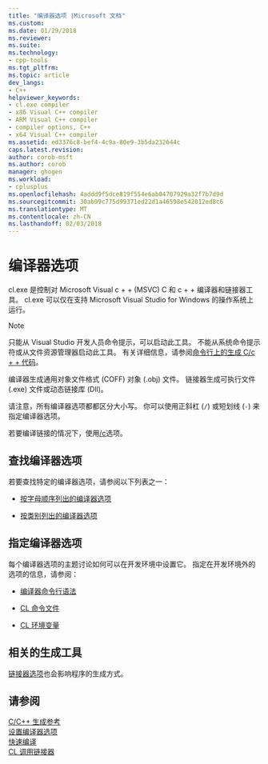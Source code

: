 ```yaml
---
title: "编译器选项 |Microsoft 文档"
ms.custom: 
ms.date: 01/29/2018
ms.reviewer: 
ms.suite: 
ms.technology:
- cpp-tools
ms.tgt_pltfrm: 
ms.topic: article
dev_langs:
- C++
helpviewer_keywords:
- cl.exe compiler
- x86 Visual C++ compiler
- ARM Visual C++ compiler
- compiler options, C++
- x64 Visual C++ compiler
ms.assetid: ed3376c8-bef4-4c9a-80e9-3b5da232644c
caps.latest.revision: 
author: corob-msft
ms.author: corob
manager: ghogen
ms.workload:
- cplusplus
ms.openlocfilehash: 4addd9f5dce819f554e6ab04707929a32f7b7d9d
ms.sourcegitcommit: 30ab99c775d99371ed22d1a46598e542012ed8c6
ms.translationtype: MT
ms.contentlocale: zh-CN
ms.lasthandoff: 02/03/2018
---
```

# <a name="compiler-options"></a>编译器选项

cl.exe 是控制对 Microsoft Visual c + + (MSVC) C 和 c + + 编译器和链接器工具。 cl.exe 可以仅在支持 Microsoft Visual Studio for Windows 的操作系统上运行。

> [!NOTE]  
> 只能从 Visual Studio 开发人员命令提示，可以启动此工具。 不能从系统命令提示符或从文件资源管理器启动此工具。 有关详细信息，请参阅[命令行上的生成 C/c + + 代码](../building-on-the-command-line.md)。

编译器生成通用对象文件格式 (COFF) 对象 (.obj) 文件。 链接器生成可执行文件 (.exe) 文件或动态链接库 (Dll)。

请注意，所有编译器选项都都区分大小写。 你可以使用正斜杠 (`/`) 或短划线 (`-`) 来指定编译器选项。

若要编译链接的情况下，使用[/c](../../build/reference/c-compile-without-linking.md)选项。

## <a name="find-a-compiler-option"></a>查找编译器选项

若要查找特定的编译器选项，请参阅以下列表之一：

- [按字母顺序列出的编译器选项](../../build/reference/compiler-options-listed-alphabetically.md)

- [按类别列出的编译器选项](../../build/reference/compiler-options-listed-by-category.md)

## <a name="specify-compiler-options"></a>指定编译器选项

每个编译器选项的主题讨论如何可以在开发环境中设置它。 指定在开发环境外的选项的信息，请参阅：

- [编译器命令行语法](../../build/reference/compiler-command-line-syntax.md)

- [CL 命令文件](../../build/reference/cl-command-files.md)

- [CL 环境变量](../../build/reference/cl-environment-variables.md)

## <a name="related-build-tools"></a>相关的生成工具

[链接器选项](../../build/reference/linker-options.md)也会影响程序的生成方式。

## <a name="see-also"></a>请参阅

[C/C++ 生成参考](../../build/reference/c-cpp-building-reference.md)  
[设置编译器选项](../../build/reference/setting-compiler-options.md)  
[快速编译](../../build/reference/fast-compilation.md)  
[CL 调用链接器](../../build/reference/cl-invokes-the-linker.md)  
